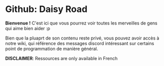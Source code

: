 # Github: Daisy Road

**Bienvenue !** C'est ici que vous pourrez voir toutes les merveilles de gens qui aime bien aider :p  

Bien que la pluaprt de son contenu reste privé, vous pouvez avoir accès à notre wiki, qui référence des messages discord intéressant sur certains point de programmation de manière général.  

**DISCLAIMER**: Ressources are only available in French
